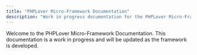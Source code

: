 ```yaml
---
title: "PHPLover Micro-Framework Documentation"
description: "Work in progress documentation for the PHPLover Micro-Framework."
---
```


Welcome to the PHPLover Micro-Framework Documentation. This documentation is a work in progress and will be updated as the framework is developed.
